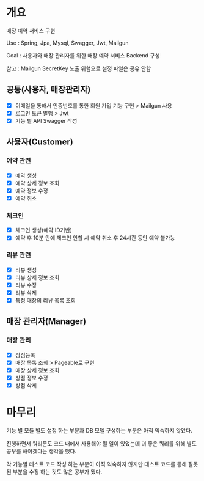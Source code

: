 # 개요
매장 예약 서비스 구현

Use : Spring, Jpa, Mysql, Swagger, Jwt, Mailgun

Goal : 사용자와 매장 관리자를 위한 매장 예약 서비스 Backend 구성

참고 : Mailgun SecretKey 노출 위험으로 설정 파일은 공유 안함

## 공통(사용자, 매장관리자)
- [x] 이메일을 통해서 인증번호를 통한 회원 가입 기능 구현 > Mailgun 사용
- [x] 로그인 토큰 발행 > Jwt
- [x] 기능 별 API Swagger 작성

## 사용자(Customer)
### 예약 관련
- [x] 예약 생성
- [x] 예약 상세 정보 조회
- [x] 예약 정보 수정
- [x] 예약 취소
### 체크인
- [x] 체크인 생성(예약 ID기반)
- [x] 예약 후 10분 안에 체크인 안할 시 예약 취소 후 24시간 동안 예약 불가능
### 리뷰 관련
- [x] 리뷰 생성
- [x] 리뷰 상세 정보 조회
- [x] 리뷰 수정
- [x] 리뷰 삭제
- [x] 특정 매장의 리뷰 목록 조회

## 매장 관리자(Manager)
### 매장 관리
- [x] 상점등록
- [x] 매장 목록 조회 > Pageable로 구현
- [x] 매장 상세 정보 조회
- [x] 상점 정보 수정
- [x] 상점 삭제

# 마무리
기능 별 모듈 별도 설정 하는 부분과 DB 모델 구성하는 부분은 아직 익숙하지 않았다.

진행하면서 쿼리문도 코드 내에서 사용해야 될 일이 있었는데 더 좋은 쿼리를 위해 별도 공부를 해야겠다는 생각을 했다.

각 기능별 테스트 코드 작성 하는 부분이 아직 익숙하지 않지만 테스트 코드를 통해 잘못 된 부분을 수정 하는 것도 많은 공부가 됐다.
